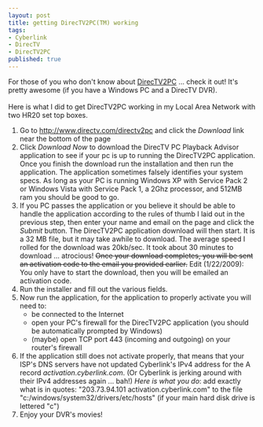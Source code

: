 ```yaml
---
layout: post
title: getting DirecTV2PC(TM) working
tags:
- Cyberlink
- DirecTV
- DirecTV2PC
published: true
---
```

For those of you who don't know about <a href="http://www.directv.com/directv2pc" target="_blank">DirecTV2PC</a>
... check it out! It's pretty awesome (if you have a Windows PC and a DirecTV DVR).<br />
<br />
Here is what I did to get DirecTV2PC working in my Local Area Network with two HR20 set top boxes.
<ol>
    <li>Go to <a href="http://www.directv.com/directv2pc" target="_blank">http://www.directv.com/directv2pc</a>
        and click the <em>Download</em> link near the bottom of the page</li>
    <li>Click <em>Download Now</em> to download the DirecTV PC Playback Advisor application to see if your pc is up
        to running the DirecTV2PC application. Once you finish the download run the installation and then run the
        application. The application sometimes falsely identifies your system specs. As long as your
        PC is running Windows XP with Service Pack 2 or Windows Vista with Service Pack 1,
        a 2Ghz processor, and 512MB ram you should be good to go.</li>
    <li>If you PC passes the application or you believe it should be able to handle the application
        according to the rules of thumb I laid out in the previous step, then enter your name and email
        on the page and click the <em>Submit</em> button. The DirecTV2PC application download will then start.
        It is a 32 MB file, but it may take awhile to download. The average speed I rolled for the download was 20kb/sec.
        It took about 30 minutes to download ... atrocious!
        <span style="text-decoration: line-through;">Once your download completes, you will be
            sent an activation code to the email you provided earlier.</span> Edit (1/22/2009):
        You only have to start the download, then you will be emailed an activation code.</li>
    <li>Run the installer and fill out the various fields.</li>
    <li>Now run the application, for the application to properly activate you will need to:
        <ul>
            <li>be connected to the Internet</li>
            <li>open your PC's firewall for the DirecTV2PC application (you should be automatically prompted by Windows)</li>
            <li>(maybe) open TCP port 443 (incoming and outgoing) on your router's firewall</li>
        </ul>
    </li>
    <li>If the application still does not activate properly, that means that your ISP's DNS servers
        have not updated Cyberlink's IPv4 address for the A record <em>activation.cyberlink.com</em>.
        (Or Cyberlink is jerking around with their IPv4 addresses again ... bah!)
        <em>Here is what you do</em>:
        add exactly what is in quotes: "203.73.94.101 activation.cyberlink.com"
        to the file "c:/windows/system32/drivers/etc/hosts" (if your main hard disk drive is lettered "c")</li>
    <li>Enjoy your DVR's movies!</li>
</ol>
